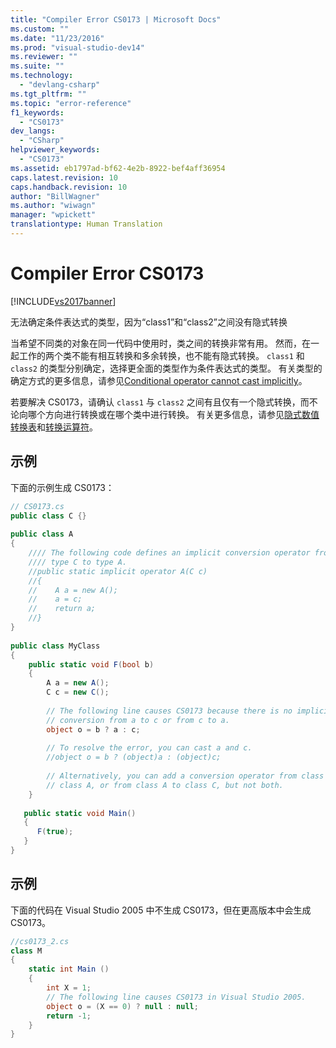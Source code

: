 ```yaml
---
title: "Compiler Error CS0173 | Microsoft Docs"
ms.custom: ""
ms.date: "11/23/2016"
ms.prod: "visual-studio-dev14"
ms.reviewer: ""
ms.suite: ""
ms.technology: 
  - "devlang-csharp"
ms.tgt_pltfrm: ""
ms.topic: "error-reference"
f1_keywords: 
  - "CS0173"
dev_langs: 
  - "CSharp"
helpviewer_keywords: 
  - "CS0173"
ms.assetid: eb1797ad-bf62-4e2b-8922-bef4aff36954
caps.latest.revision: 10
caps.handback.revision: 10
author: "BillWagner"
ms.author: "wiwagn"
manager: "wpickett"
translationtype: Human Translation
---
```

# Compiler Error CS0173
[!INCLUDE[vs2017banner](../../../csharp/includes/vs2017banner.md)]

无法确定条件表达式的类型，因为“class1”和“class2”之间没有隐式转换  
  
 当希望不同类的对象在同一代码中使用时，类之间的转换非常有用。  然而，在一起工作的两个类不能有相互转换和多余转换，也不能有隐式转换。  `class1` 和 `class2` 的类型分别确定，选择更全面的类型作为条件表达式的类型。  有关类型的确定方式的更多信息，请参见[Conditional operator cannot cast implicitly](http://go.microsoft.com/fwlink/?LinkId=213999)。  
  
 若要解决 CS0173，请确认 `class1` 与 `class2` 之间有且仅有一个隐式转换，而不论向哪个方向进行转换或在哪个类中进行转换。  有关更多信息，请参见[隐式数值转换表](../../../csharp/language-reference/keywords/implicit-numeric-conversions-table.md)和[转换运算符](../../../csharp/programming-guide/statements-expressions-operators/conversion-operators.md)。  
  
## 示例  
 下面的示例生成 CS0173：  
  
```c#  
// CS0173.cs  
public class C {}  
  
public class A   
{  
    //// The following code defines an implicit conversion operator from    
    //// type C to type A.  
    //public static implicit operator A(C c)  
    //{  
    //    A a = new A();  
    //    a = c;  
    //    return a;  
    //}  
}  
  
public class MyClass  
{  
    public static void F(bool b)  
    {  
        A a = new A();  
        C c = new C();  
  
        // The following line causes CS0173 because there is no implicit  
        // conversion from a to c or from c to a.  
        object o = b ? a : c;  
  
        // To resolve the error, you can cast a and c.  
        //object o = b ? (object)a : (object)c;  
  
        // Alternatively, you can add a conversion operator from class C to  
        // class A, or from class A to class C, but not both.  
    }  
  
   public static void Main()  
   {  
      F(true);  
   }  
}  
```  
  
## 示例  
 下面的代码在 Visual Studio 2005 中不生成 CS0173，但在更高版本中会生成 CS0173。  
  
```c#  
//cs0173_2.cs  
class M  
{  
    static int Main ()  
    {  
        int X = 1;  
        // The following line causes CS0173 in Visual Studio 2005.  
        object o = (X == 0) ? null : null;  
        return -1;  
    }  
}  
```